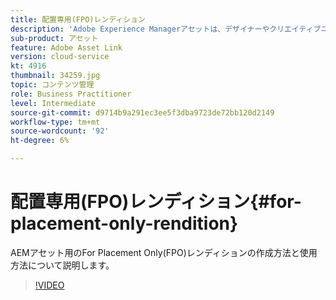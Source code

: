 ```yaml
---
title: 配置専用(FPO)レンディション
description: 'Adobe Experience Managerアセットは、デザイナーやクリエイティブユーザーが、お気に入りのAdobe Creative Cloudデスクトップアプリケーション内で使用できるようになりました。 Adobe Creative Cloud Enterprise用のAsset Link拡張機能は、Adobe Photoshop、InDesign、IllustratorなどのCreative Cloudツール内でAEM Assetsのメタデータを検索、参照、並べ替え、プレビュー、アップロード、チェックアウト、変更、チェックイン、表示する機能を拡張しました。 '
sub-product: アセット
feature: Adobe Asset Link
version: cloud-service
kt: 4916
thumbnail: 34259.jpg
topic: コンテンツ管理
role: Business Practitioner
level: Intermediate
source-git-commit: d9714b9a291ec3ee5f3dba9723de72bb120d2149
workflow-type: tm+mt
source-wordcount: '92'
ht-degree: 6%

---
```



# 配置専用(FPO)レンディション{#for-placement-only-rendition}

AEMアセット用のFor Placement Only(FPO)レンディションの作成方法と使用方法について説明します。

>[!VIDEO](https://video.tv.adobe.com/v/34259/?quality=12)